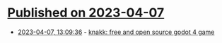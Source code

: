 # [Published on 2023-04-07](index.md)

* [2023-04-07, 13:09:36](https://lobste.rs/s/yta10o/knakk_free_open_source_godot_4_game) - [knakk: free and open source godot 4 game](https://github.com/raffomania/knakk)
